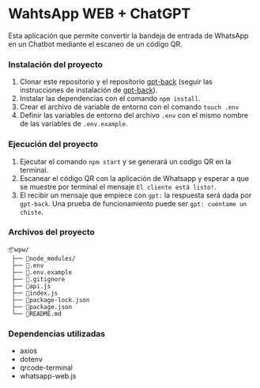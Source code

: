 # WahtsApp WEB + ChatGPT

Esta aplicación que permite convertir la bandeja de entrada de WhatsApp en un Chatbot mediante el escaneo de un código QR.

### Instalación del proyecto
1. Clonar este repositorio y el repositorio [gpt-back](https://github.com/SCodify/gpt-back) (seguir las instrucciones de instalación de [gpt-back](https://github.com/SCodify/gpt-back)).
2. Instalar las dependencias con el comando `npm install`.
3. Crear el archivo de variable de entorno con el comando `touch .env`
4. Definir las variables de entorno del archivo `.env` con el mismo nombre de las variables de `.env.example`.

### Ejecución del proyecto
1. Ejecutar el comando `npm start` y se generará un codigo QR en la terminal.
2. Escanear el código QR con la aplicación de Whatsapp y esperar a que se muestre por terminal el mensaje `El cliente está listo!`.
3. El recibir un mensaje que empiece con `gpt:` la respuesta será dada por `gpt-back`. Una prueba de funcionamiento puede ser `gpt: cuéntame un chiste`.

### Archivos del proyecto
```
📦wpw/
 ├── 📂node_modules/
 ├── 📄.env
 ├── 📄.env.example
 ├── 📄.gitignore
 ├── 📄api.js
 ├── 📄index.js
 ├── 📄package-lock.json
 ├── 📄package.json
 └── 📄README.md
```

### Dependencias utilizadas
- axios
- dotenv
- qrcode-terminal
- whatsapp-web.js